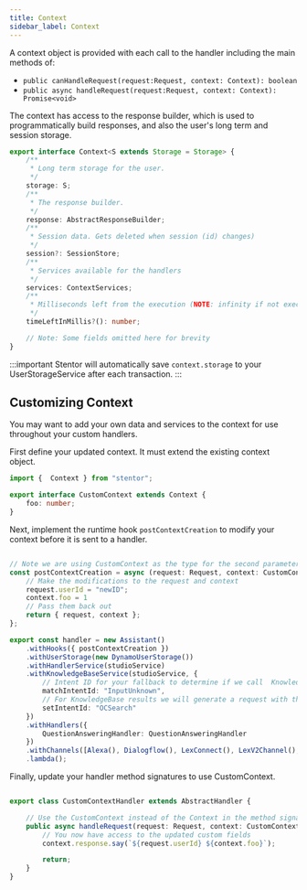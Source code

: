 ```yaml
---
title: Context
sidebar_label: Context
---
```


A context object is provided with each call to the handler including the main methods of:

* `public canHandleRequest(request:Request, context: Context): boolean`
* `public async handleRequest(request:Request, context: Context): Promise<void>`

The context has access to the response builder, which is used to programmatically build responses, and also the user's long term and session storage.  

```typescript
export interface Context<S extends Storage = Storage> {
    /**
     * Long term storage for the user.
     */
    storage: S;
    /**
     * The response builder.
     */
    response: AbstractResponseBuilder;
    /**
     * Session data. Gets deleted when session (id) changes)
     */
    session?: SessionStore;
    /**
     * Services available for the handlers
     */
    services: ContextServices;
    /**
     * Milliseconds left from the execution (NOTE: infinity if not executing in a lambda)
     */
    timeLeftInMillis?(): number;

    // Note: Some fields omitted here for brevity
}
```

:::important
Stentor will automatically save `context.storage` to your UserStorageService after each transaction.
:::

## Customizing Context

You may want to add your own data and services to the context for use throughout your custom handlers.

First define your updated context.  It must extend the existing context object.

```typescript
import {  Context } from "stentor";

export interface CustomContext extends Context {
    foo: number;
}

```

Next, implement the runtime hook `postContextCreation` to modify your context before it is sent to a handler.

```typescript

// Note we are using CustomContext as the type for the second parameter
const postContextCreation = async (request: Request, context: CustomContext): Promise<{ request: Request, context: Context }> => {
    // Make the modifications to the request and context
    request.userId = "newID";
    context.foo = 1
    // Pass them back out
    return { request, context };
};

export const handler = new Assistant()
    .withHooks({ postContextCreation })
    .withUserStorage(new DynamoUserStorage())
    .withHandlerService(studioService)
    .withKnowledgeBaseService(studioService, {
        // Intent ID for your fallback to determine if we call  KnowledgeBase
        matchIntentId: "InputUnknown",
        // For KnowledgeBase results we will generate a request with the following ID
        setIntentId: "OCSearch"
    })
    .withHandlers({
        QuestionAnsweringHandler: QuestionAnsweringHandler
    })
    .withChannels([Alexa(), Dialogflow(), LexConnect(), LexV2Channel(), Stentor(nlu)])
    .lambda();

```

Finally, update your handler method signatures to use CustomContext.

```typescript

export class CustomContextHandler extends AbstractHandler {

    // Use the CustomContext instead of the Context in the method signature 
    public async handleRequest(request: Request, context: CustomContext): Promise<void> {
        // You now have access to the updated custom fields
        context.response.say(`${request.userId} ${context.foo}`);

        return;
    }
} 

```
